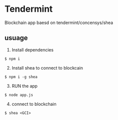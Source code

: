 # Tendermint
Blockchain app baesd on tendermint/concensys/shea

## usuage 
1. Install dependencies 
```
$ npm i
``` 

2. Install shea to connect to blockcain
```
$ npm i -g shea
```

3. RUN the app
```
$ node app.js
```

4. connect to blockchain

```
$ shea <GCI>
```

